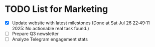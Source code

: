# TODO List for Marketing

- [x] Update website with latest milestones  (Done at Sat Jul 26 22:49:11 2025: No actionable real task found.)
- [ ] Prepare Q3 newsletter
- [ ] Analyze Telegram engagement stats